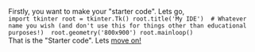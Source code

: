 Firstly, you want to make your "starter code". Lets go, \
`import tkinter
root = tkinter.Tk()
root.title('My IDE')  # Whatever name you wish (and don't use this for things other than educational purposes!) 
root.geometry('800x900')
root.mainloop()
`
\
That is the "Starter code". Lets [move on!](https://github.com/zachyboy12/NebulaStarCode/two.md)
